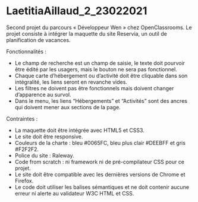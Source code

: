 # LaetitiaAillaud_2_23022021

Second projet du parcours « Développeur Wen » chez OpenClassrooms. 
Le projet consiste à intégrer la maquette du site Reservia, un outil de planification de vacances. 

Fonctionnalités :
-	Le champ de recherche est un champ de saisie, le texte doit pourvoir être édité par les usagers, mais le bouton ne sera pas fonctionnel.
-	Chaque carte d’hébergement ou d’activité doit être cliquable dans son intégralité, les liens seront en revanche vides.
-	Les filtres ne doivent pas être fonctionnels mais doivent changer d’apparence au survol.
-	Dans le menu, les liens “Hébergements” et “Activités” sont des ancres qui doivent mener aux sections de la page.
 
Contraintes :
-	La maquette doit être intégrée avec HTML5 et CSS3. 
-	Le site doit être responsive. 
-	Couleurs de la charte : bleu #0065FC, bleu plus clair #DEEBFF et gris #F2F2F2.
-	Police du site : Raleway.
-	Code from scratch : ni framework ni de pré-compilateur CSS pour ce projet. 
-	Le site doit être compatible avec les dernières versions de Chrome et Firefox. 
-	Le code doit utiliser les balises sémantiques et ne doit contenir aucune erreur ni alerte au validateur W3C HTML et CSS. 

